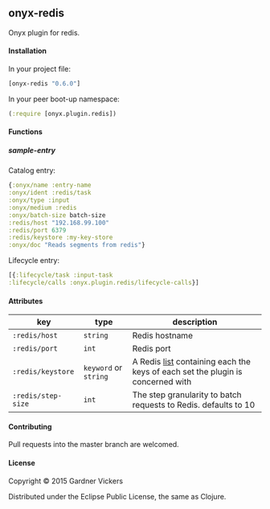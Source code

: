 ## onyx-redis

Onyx plugin for redis.

#### Installation

In your project file:

```clojure
[onyx-redis "0.6.0"]
```

In your peer boot-up namespace:

```clojure
(:require [onyx.plugin.redis])
```

#### Functions

##### sample-entry

Catalog entry:

```clojure
{:onyx/name :entry-name
:onyx/ident :redis/task
:onyx/type :input
:onyx/medium :redis
:onyx/batch-size batch-size
:redis/host "192.168.99.100"
:redis/port 6379
:redis/keystore :my-key-store
:onyx/doc "Reads segments from redis"}
```

Lifecycle entry:

```clojure
[{:lifecycle/task :input-task
:lifecycle/calls :onyx.plugin.redis/lifecycle-calls}]
```

#### Attributes

|key                           | type                 | description
|------------------------------|----------------------|------------
|`:redis/host`                 | `string`             | Redis hostname
|`:redis/port`                 | `int`                | Redis port
|`:redis/keystore`             |`keyword` or `string` | A Redis [list](http://redis.io/topics/data-types) containing each the keys of each set the plugin is concerned with
|`:redis/step-size`            |`int`                 | The step granularity to batch requests to Redis. defaults to 10

#### Contributing

Pull requests into the master branch are welcomed.

#### License

Copyright © 2015 Gardner Vickers

Distributed under the Eclipse Public License, the same as Clojure.
